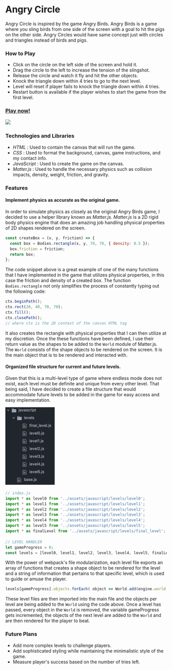 # Angry Circle
Angry Circle is inspired by the game Angry Birds. Angry Birds is a game where you sling birds from one side of the screen with a goal to hit the pigs on the other side. Angry Circles would have same concept just with circles and triangles instead of birds and pigs.

### How to Play
* Click on the circle on the left side of the screen and hold it.
* Drag the circle to the left to increase the tension of the slingshot.
* Release the circle and watch it fly and hit the other objects.
* Knock the triangle down within 4 tries to go to the next level.
* Level will reset if player fails to knock the triangle down within 4 tries.
* Restart button is available if the player wishes to start the game from the first level.

### [Play now!](https://keithfrancisb.github.io/Angry-Circles/)
![](angry-circle.gif)

### Technologies and Libraries
* *HTML* : Used to contain the canvas that will run the game.
* *CSS* : Used to format the background, canvas, game instructions, and my contact info.
* *JavaScript* : Used to create the game on the canvas.
* *Matter.js* : Used to handle the necessary physics such as collision impacts, density, weight, friction, and gravity.

### Features
#### Implement physics as accurate as the original game.
  In order to simulate physics as closely as the original Angry Birds game, I decided to use a helper library known as *Matter.js*. *Matter.js* is a 2D rigid body physics engine that does an amazing job handling physical properties of 2D shapes rendered on the screen.

  ```javascript
  const createBox = (x, y, friction) => {
    const box = Bodies.rectangle(x, y, 70, 70, { density: 0.5 });
    box.friction = friction;
    return box;
  };
  ```

  The code snippet above is a great example of one of the many functions that I have implemented in the game that utilizes physical properties, in this case the friction and density of a created box. The function `Bodies.rectangle` not only simplifies the process of constantly typing out the following code:

  ```javascript
  ctx.beginPath();
  ctx.rect(20, 40, 70, 70);
  ctx.fill();
  ctx.closePath();
  // where ctx is the 2D context of the canvas HTML tag
  ```

  It also creates the rectangle with physical properties that I can then utilize at my discretion. Once the these functions have been defined, I use their return value as the shapes to be added to the `World` module of Matter.js. The `World` consists of the shape objects to be rendered on the screen. It is the main object that is to be rendered and interacted with.

#### Organized file structure for current and future levels.
Given that this is a multi-level type of game where endless mode does not exist, each level must be definite and unique from every other level. That being said, I have decided to create a file structure that would accommodate future levels to be added in the game for easy access and easy implementation.

![](level-file-structure.png)

```javascript
// index.js
import * as level0 from '../assets/javascript/levels/level0';
import * as level1 from '../assets/javascript/levels/level1';
import * as level2 from '../assets/javascript/levels/level2';
import * as level3 from '../assets/javascript/levels/level3';
import * as level4 from '../assets/javascript/levels/level4';
import * as level5 from '../assets/javascript/levels/level5';
import * as finalLevel from '../assets/javascript/levels/final_level';

// LEVEL HANDLER
let gameProgress = 0;
const levels = [level0, level1, level2, level3, level4, level5, finalLevel];
```

  With the power of webpack's file modularization, each level file exports an array of functions that creates a shape object to be rendered for the level and a string of information that pertains to that specific level, which is used to guide or amuse the player.

  ```javascript
  levels[gameProgress].objects.forEach( object => World.add(engine.world, object(engine)) );
  ```

  These level files are then imported into the main file and the objects per level are being added to the `World` using the code above. Once a level has passed, every object in the `World` is removed, the variable gameProgress gets incremented, the objects of the next level are added to the `World` and are then rendered for the player to beat.

### Future Plans
* Add more complex levels to challenge players.
* Add sophisticated styling while maintaining the minimalistic style of the game.
* Measure player's success based on the number of tries left.
